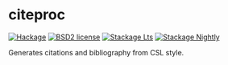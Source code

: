 # citeproc

[![Hackage](https://img.shields.io/hackage/v/citeproc.svg)](https://hackage.haskell.org/package/citeproc)
[![BSD2 license](https://img.shields.io/badge/license-BSD2-blue.svg)](LICENSE)
[![Stackage Lts](http://stackage.org/package/citeproc/badge/lts)](http://stackage.org/lts/package/citeproc)
[![Stackage Nightly](http://stackage.org/package/citeproc/badge/nightly)](http://stackage.org/nightly/package/citeproc)

Generates citations and bibliography from CSL style.